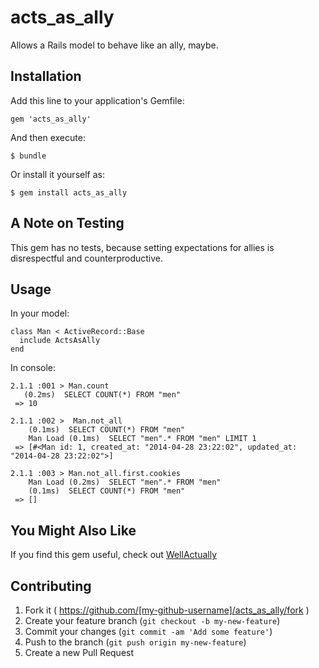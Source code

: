 acts_as_ally
============

Allows a Rails model to behave like an ally, maybe.

## Installation

Add this line to your application's Gemfile:

    gem 'acts_as_ally'

And then execute:

    $ bundle

Or install it yourself as:

    $ gem install acts_as_ally

## A Note on Testing

This gem has no tests, because setting expectations for allies is disrespectful and counterproductive.

## Usage

In your model:

    class Man < ActiveRecord::Base
      include ActsAsAlly
    end

In console:

    2.1.1 :001 > Man.count
       (0.2ms)  SELECT COUNT(*) FROM "men"
     => 10

    2.1.1 :002 >  Man.not_all
        (0.1ms)  SELECT COUNT(*) FROM "men"
        Man Load (0.1ms)  SELECT "men".* FROM "men" LIMIT 1
     => [#<Man id: 1, created_at: "2014-04-28 23:22:02", updated_at: "2014-04-28 23:22:02">]

    2.1.1 :003 > Man.not_all.first.cookies
        Man Load (0.2ms)  SELECT "men".* FROM "men"
        (0.1ms)  SELECT COUNT(*) FROM "men"
     => []

## You Might Also Like

If you find this gem useful, check out [WellActually](https://github.com/bantik/well_actually)

## Contributing

1. Fork it ( https://github.com/[my-github-username]/acts_as_ally/fork )
2. Create your feature branch (`git checkout -b my-new-feature`)
3. Commit your changes (`git commit -am 'Add some feature'`)
4. Push to the branch (`git push origin my-new-feature`)
5. Create a new Pull Request

